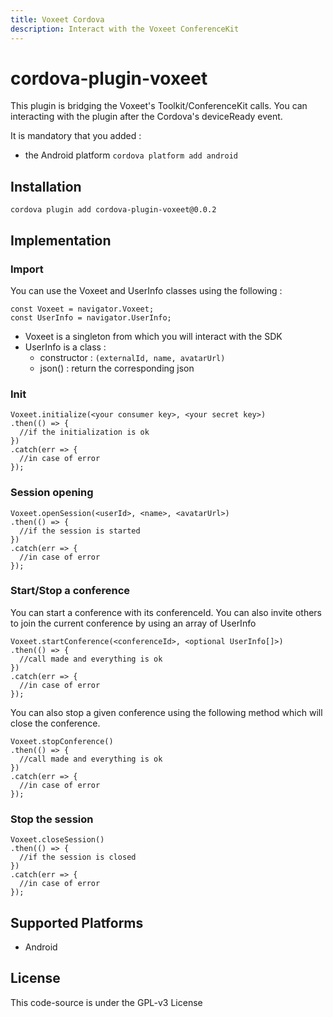 ```yaml
---
title: Voxeet Cordova
description: Interact with the Voxeet ConferenceKit
---
```



# cordova-plugin-voxeet

This plugin is bridging the Voxeet's Toolkit/ConferenceKit calls. You can interacting with the plugin after the Cordova's deviceReady event.

It is mandatory that you added :
  - the Android platform `cordova platform add android`

## Installation

    cordova plugin add cordova-plugin-voxeet@0.0.2

## Implementation

### Import

You can use the Voxeet and UserInfo classes using the following :

```
const Voxeet = navigator.Voxeet;
const UserInfo = navigator.UserInfo;
```

- Voxeet is a singleton from which you will interact with the SDK
- UserInfo is a class :
    - constructor : `(externalId, name, avatarUrl)`
    - json() : return the corresponding json

### Init

```
Voxeet.initialize(<your consumer key>, <your secret key>)
.then(() => {
  //if the initialization is ok
})
.catch(err => {
  //in case of error
});
```

### Session opening

```
Voxeet.openSession(<userId>, <name>, <avatarUrl>)
.then(() => {
  //if the session is started
})
.catch(err => {
  //in case of error
});
```

### Start/Stop a conference

You can start a conference with its conferenceId. You can also invite
others to join the current conference by using an array of UserInfo

```
Voxeet.startConference(<conferenceId>, <optional UserInfo[]>)
.then(() => {
  //call made and everything is ok
})
.catch(err => {
  //in case of error
});
```

You can also stop a given conference using the following method which will close the conference.

```
Voxeet.stopConference()
.then(() => {
  //call made and everything is ok
})
.catch(err => {
  //in case of error
});
```

### Stop the session


```
Voxeet.closeSession()
.then(() => {
  //if the session is closed
})
.catch(err => {
  //in case of error
});
```


## Supported Platforms

- Android

## License

This code-source is under the GPL-v3 License
